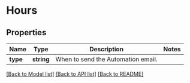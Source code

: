 # Hours

## Properties
Name | Type | Description | Notes
------------ | ------------- | ------------- | -------------
**type** | **string** | When to send the Automation email. | 

[[Back to Model list]](../README.md#documentation-for-models) [[Back to API list]](../README.md#documentation-for-api-endpoints) [[Back to README]](../README.md)


